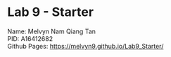 # Lab 9 - Starter
Name: Melvyn Nam Qiang Tan <br>
PID: A16412682 <br>
Github Pages: https://melvyn9.github.io/Lab9_Starter/